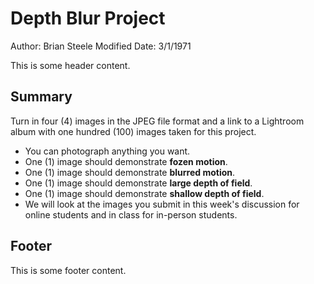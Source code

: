 # Depth Blur Project

Author: Brian Steele
Modified Date: 3/1/1971

This is some header content.

## Summary

Turn in four (4) images in the JPEG file format and a link to a Lightroom album with one hundred (100) images taken for this project.

- You can photograph anything you want.
- One (1) image should demonstrate **fozen motion**.
- One (1) image should demonstrate **blurred motion**.
- One (1) image should demonstrate **large depth of field**.
- One (1) image should demonstrate **shallow depth of field**.
- We will look at the images you submit in this week's discussion for online students and in class for in-person students.

## Footer

This is some footer content.
